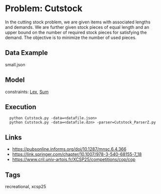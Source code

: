 # Problem: Cutstock

In the cutting stock problem, we are given items with associated lengths and demands.
We are further given stock pieces of equal length and an upper bound on the number of required stock pieces for satisfying the demand.
The objective is to minimize the number of used pieces.

## Data Example
  small.json

## Model
  constraints: [Lex](https://pycsp.org/documentation/constraints/Lex), [Sum](https://pycsp.org/documentation/constraints/Sum)

## Execution
```
  python Cutstock.py -data=<datafile.json>
  python Cutstock.py -data=<datafile.dzn> -parser=Cutstock_ParserZ.py
```

## Links
  - https://pubsonline.informs.org/doi/10.1287/mnsc.6.4.366
  - https://link.springer.com/chapter/10.1007/978-3-540-68155-7_18
  - https://www.cril.univ-artois.fr/XCSP25/competitions/cop/cop

## Tags
  recreational, xcsp25
